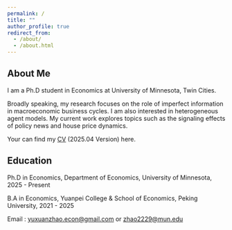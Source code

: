 ```yaml
---
permalink: /
title: ""
author_profile: true
redirect_from: 
  - /about/
  - /about.html
---
```

## About Me

I am a Ph.D student in Economics at University of Minnesota, Twin Cities.  

Broadly speaking, my research focuses on the role of imperfect information in macroeconomic business cycles. I am also interested in heterogeneous agent models. My current work explores topics such as the signaling effects of policy news and house price dynamics.

Your can find my [CV](/files/CV_YuxuanZhao.pdf) (2025.04 Version) here.


## Education

Ph.D in Economics, Department of Economics, University of Minnesota,  2025 - Present

B.A in Economics,  Yuanpei College & School of Economics,  Peking University,  2021 - 2025

Email : [yuxuanzhao.econ@gmail.com](mailto:yuxuanzhao.econ@gmail.com) or [zhao2229@mun.edu](mailto:zhao2229@mun.edu)
